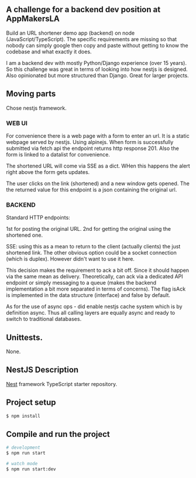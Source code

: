 ## A challenge for a backend dev position at AppMakersLA

Build an URL shortener demo app (backend) on node (JavaScript/TypeScript). The specific requirements are missing so that nobody can simply google then copy and paste without getting to know the codebase and what exactly it does.

I am a backend dev with mostly Python/Django experience (over 15 years). So this challenge was great in terms of looking into how nestjs is designed. Also opinionated but more structured than Django. Great for larger projects.

## Moving parts

Chose nestjs framework.

### WEB UI

For convenience there is a web page with a form to enter an url. It is a static webpage served by nestjs.
Using alpinejs.
When form is successfully submitted via fetch api the endpoint returns http response 201. Also the form is linked to a datalist for convenience.

The shortened URL will come via SSE as a dict. WHen this happens the alert right above the form gets updates.

The user clicks on the link (shortened) and a new window gets opened. The the returned value for this endpoint is a json containing the original url.

### BACKEND

Standard HTTP endpoints:

1st for posting the original URL.
2nd for getting the original using the shortened one.

SSE: using this as a mean to return to the client (actually clients) the just shortened link.
The other obvious option could be a socket connection (which is duplex). However didn't want to use it here.

This decision makes the requirement to ack a bit off. Since it should happen via the same mean as delivery.
Theoretically, can ack via a dedicated API endpoint or simply messaging to a queue (makes the backend implementation a bit more separated in terms of concerns). The flag isAck is implemented in the data structure (interface) and false by default.

As for the use of async ops - did enable nestjs cache system which is by definition async. Thus all calling layers are equally async and ready to switch to traditional databases.

## Unittests.

None.

## NestJS Description

[Nest](https://github.com/nestjs/nest) framework TypeScript starter repository.

## Project setup

```bash
$ npm install
```

## Compile and run the project

```bash
# development
$ npm run start

# watch mode
$ npm run start:dev
```
